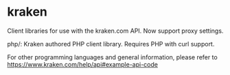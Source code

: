 # kraken

Client libraries for use with the kraken.com API. Now support proxy settings.

php/: Kraken authored PHP client library. Requires PHP with curl support.

For other programming languages and general information, please refer to https://www.kraken.com/help/api#example-api-code
